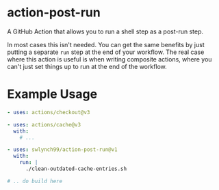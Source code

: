 # action-post-run
A GitHub Action that allows you to run a shell step as a post-run step.

In most cases this isn't needed. You can get the same benefits by just 
putting a separate `run` step at the end of your workflow. The real case
where this action is useful is when writing composite actions, where you
can't just set things up to run at the end of the workflow.

# Example Usage
```yaml
- uses: actions/checkout@v3

- uses: actions/cache@v3
  with:
    # ...

- uses: swlynch99/action-post-run@v1
  with:
    run: |
      ./clean-outdated-cache-entries.sh

# .. do build here 
```
